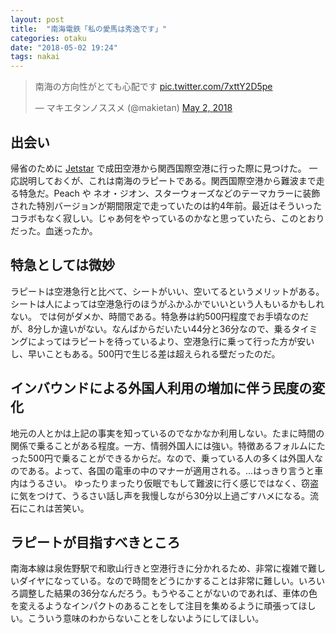 ```yaml
---
layout: post
title:  "南海電鉄「私の愛馬は秀逸です」"
categories: otaku
date: "2018-05-02 19:24"
tags: nakai
---
```


<blockquote class="twitter-tweet  tw-align-center"><p lang="ja" dir="ltr">南海の方向性がとても心配です <a href="https://t.co/7xttY2D5pe">pic.twitter.com/7xttY2D5pe</a></p>&mdash; マキエタンノススメ (@makietan) <a href="https://twitter.com/makietan/status/991558813953097728?ref_src=twsrc%5Etfw">May 2, 2018</a></blockquote> <script async src="https://platform.twitter.com/widgets.js" charset="utf-8"></script>

## 出会い

帰省のために [Jetstar](https://www.jetstar.com/jp/ja/home) で成田空港から関西国際空港に行った際に見つけた。
一応説明しておくが、これは南海のラピートである。関西国際空港から難波まで走る特急だ。Peach や ネオ・ジオン、スターウォーズなどのテーマカラーに装飾された特別バージョンが期間限定で走っていたのは約4年前。最近はそういったコラボもなく寂しい。じゃあ何をやっているのかなと思っていたら、このとおりだった。血迷ったか。

## 特急としては微妙

ラピートは空港急行と比べて、シートがいい、空いてるというメリットがある。シートは人によっては空港急行のほうがふかふかでいいという人もいるかもしれない。
では何がダメか、時間である。特急券は約500円程度でお手頃なのだが、8分しか違いがない。なんばからだいたい44分と36分なので、乗るタイミングによってはラピートを待っているより、空港急行に乗って行った方が安いし、早いこともある。500円で生じる差は超えられる壁だったのだ。

## インバウンドによる外国人利用の増加に伴う民度の変化

地元の人とかは上記の事実を知っているのでなかなか利用しない。たまに時間の関係で乗ることがある程度。一方、情弱外国人には強い。特徴あるフォルムにたった500円で乗ることができるからだ。なので、乗っている人の多くは外国人なのである。よって、各国の電車の中のマナーが適用される。...はっきり言うと車内はうるさい。
ゆったりまったり仮眠でもして難波に行く感じではなく、窃盗に気をつけて、うるさい話し声を我慢しながら30分以上過ごすハメになる。流石にこれは苦笑い。

## ラピートが目指すべきところ

南海本線は泉佐野駅で和歌山行きと空港行きに分かれるため、非常に複雑で難しいダイヤになっている。なので時間をどうにかすることは非常に難しい。いろいろ調整した結果の36分なんだろう。もうやることがないのであれば、車体の色を変えるようなインパクトのあることをして注目を集めるように頑張ってほしい。こういう意味のわからないことをしないようにしてほしい。
